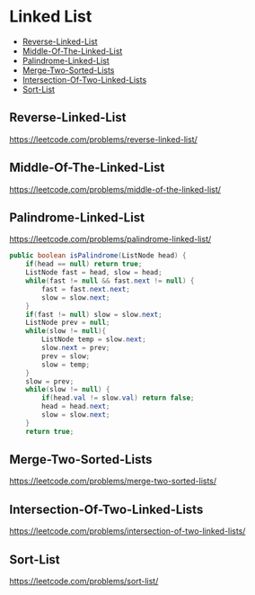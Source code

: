# Linked List
+ [Reverse-Linked-List](#reverse-linked-list)
+ [Middle-Of-The-Linked-List](#rmiddle-of-the-linked-list)
+ [Palindrome-Linked-List](#palindrome-linked-list)
+ [Merge-Two-Sorted-Lists](#merge-two-sorted-lists)
+ [Intersection-Of-Two-Linked-Lists](#intersection-of-two-linked-lists)
+ [Sort-List](#Sort-List)
## Reverse-Linked-List
https://leetcode.com/problems/reverse-linked-list/
## Middle-Of-The-Linked-List
https://leetcode.com/problems/middle-of-the-linked-list/
## Palindrome-Linked-List
https://leetcode.com/problems/palindrome-linked-list/
```java
public boolean isPalindrome(ListNode head) {
    if(head == null) return true;
    ListNode fast = head, slow = head;
    while(fast != null && fast.next != null) {
        fast = fast.next.next;
        slow = slow.next;
    }
    if(fast != null) slow = slow.next;
    ListNode prev = null;
    while(slow != null){
        ListNode temp = slow.next;
        slow.next = prev;
        prev = slow;
        slow = temp;
    }
    slow = prev;
    while(slow != null) {
        if(head.val != slow.val) return false;
        head = head.next;
        slow = slow.next;
    }
    return true;
```
## Merge-Two-Sorted-Lists
https://leetcode.com/problems/merge-two-sorted-lists/
## Intersection-Of-Two-Linked-Lists
https://leetcode.com/problems/intersection-of-two-linked-lists/
## Sort-List
https://leetcode.com/problems/sort-list/

